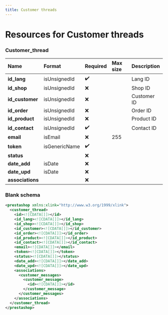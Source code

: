 ```yaml
---
title: Customer threads
---
```


# Resources for Customer threads

### Customer_thread

|       Name       |    Format     | Required | Max size | Description |
| :--------------- | :------------ | :------- | :------- | :---------- |
| **id_lang**      | isUnsignedId  | ✔️       |          | Lang ID     |
| **id_shop**      | isUnsignedId  | ❌        |          | Shop ID     |
| **id_customer**  | isUnsignedId  | ❌        |          | Customer ID |
| **id_order**     | isUnsignedId  | ❌        |          | Order ID    |
| **id_product**   | isUnsignedId  | ❌        |          | Product ID  |
| **id_contact**   | isUnsignedId  | ✔️       |          | Contact ID  |
| **email**        | isEmail       | ❌        | 255      |             |
| **token**        | isGenericName | ✔️       |          |             |
| **status**       |               | ❌        |          |             |
| **date_add**     | isDate        | ❌        |          |             |
| **date_upd**     | isDate        | ❌        |          |             |
| **associations** |               | ❌        |          |             |


### Blank schema

```xml
<prestashop xmlns:xlink="http://www.w3.org/1999/xlink">
  <customer_thread>
    <id><![CDATA[]]></id>
    <id_lang><![CDATA[]]></id_lang>
    <id_shop><![CDATA[]]></id_shop>
    <id_customer><![CDATA[]]></id_customer>
    <id_order><![CDATA[]]></id_order>
    <id_product><![CDATA[]]></id_product>
    <id_contact><![CDATA[]]></id_contact>
    <email><![CDATA[]]></email>
    <token><![CDATA[]]></token>
    <status><![CDATA[]]></status>
    <date_add><![CDATA[]]></date_add>
    <date_upd><![CDATA[]]></date_upd>
    <associations>
      <customer_messages>
        <customer_message>
          <id><![CDATA[]]></id>
        </customer_message>
      </customer_messages>
    </associations>
  </customer_thread>
</prestashop>
```


